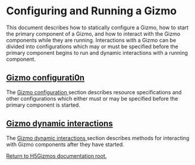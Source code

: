 
# Configuring and Running a Gizmo

This document describes how to statically configure a Gizmo,
how to start the primary component of a Gizmo,
and how to interact with the Gizmo components while they are running.
Interactions with a Gizmo can be divided into configurations which
may or must be specified before the primary component begins to run
and dynamic interactions with a running component.

<h2>
<a href="Config.md">
Gizmo configurati0n
</a>
</h2>

The 
<a href="Config.md">
Gizmo configuration
</a>
 section describes resource specifications and other configurations
which either must or may be specified before the primary component
is started.

<h2>
<a href="Dynamic.md">
Gizmo dynamic interactions
</a>
</h2>

The 
<a href="Dynamic.md">
Gizmo dynamic interactions
</a>
section describes methods for interacting with Gizmo components
after they have started.


<a href="../README.md">
Return to H5Gizmos documentation root.
</a>

